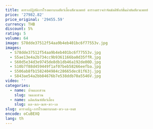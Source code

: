 ```yaml
---
title: ตารางปฏิบัติการโรงพยาบาลสัตว์เลี้ยงสัตวแพทย์ ตารางตรวจกําจัดมัลติฟังก์ชั่นผ่าตัดสัตวแพทย์
price: '27982.82'
price_original: '29455.59'
currency: THB
discount: 5%
rating: 5
volume: 64
image: S78dde37512f54aa9b4eb401bc6f77553v.jpg
images:
  - S78dde37512f54aa9b4eb401bc6f77553v.jpg
  - S5ae13e4a2b734cc9b9361166ba0d35ffR.jpg
  - S60d5e34d3e9745de8db1db46a192de00D.jpg
  - S10b7f88d459449f1af07beb58266eefba.jpg
  - S506ab8fb1582404984c28665dec81f63j.jpg
  - S843ae54a2bb84676b7e538ddb70a5546V.jpg
video: ''
categories:
  - name: บ้านและสวน
    slug: านและสวน
  - name: ผลิตภัณฑ์สัตว์เลี้ยง
    slug: ผล-ตภ-ณฑ-ตว-เล
slug: ตารางปฏ-การโรงพยาบาลส-ตว-เล-ยงส
encode: oCuBEXQ
lang: th
---
```

  